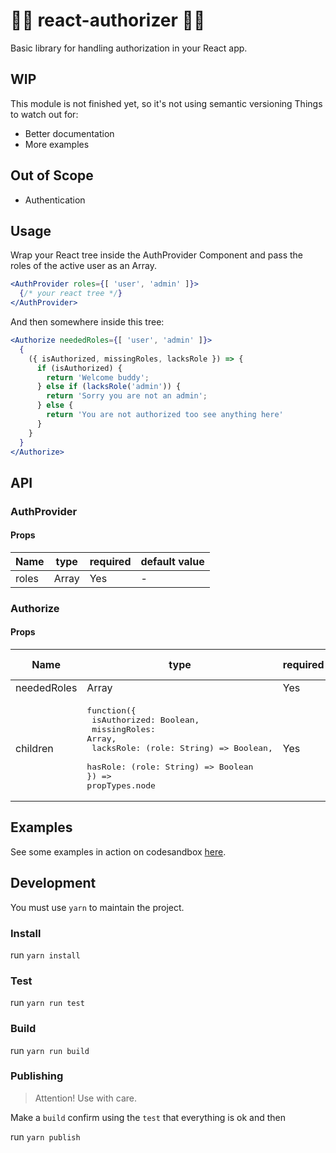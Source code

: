 # 💂‍♂️ react-authorizer 💂‍♀️
Basic library for handling authorization in your React app.

## WIP
This module is not finished yet, so it's not using semantic versioning
Things to watch out for:
 - Better documentation
 - More examples

 ## Out of Scope
  - Authentication

## Usage
Wrap your React tree inside the AuthProvider Component and pass the roles of the active user as an Array.

```index.jsx
<AuthProvider roles={[ 'user', 'admin' ]}>
  {/* your react tree */}
</AuthProvider>
```
And then somewhere inside this tree:
```index.jsx
<Authorize neededRoles={[ 'user', 'admin' ]}>
  {
    ({ isAuthorized, missingRoles, lacksRole }) => {
      if (isAuthorized) {
        return 'Welcome buddy';
      } else if (lacksRole('admin')) {
        return 'Sorry you are not an admin';
      } else {
        return 'You are not authorized too see anything here'
      }
    }
  }
</Authorize>
```

## API

### AuthProvider
#### Props
| Name    | type          | required   | default value |
|---------|---------------|------------|---------------|
| roles   | Array<String> | Yes        | -             |

### Authorize
#### Props
| Name        | type          | required   | default value |
|-------------|---------------|------------|---------------|
| neededRoles | Array<String> | Yes        | -             |
| children    | <pre>function({<br/>  isAuthorized: Boolean,<br/>  missingRoles: Array<String>,<br/>  lacksRole: (role: String) => Boolean,<br/>  hasRole: (role: String) => Boolean<br/>}) => propTypes.node</pre>      | Yes        | -             |

## Examples

See some examples in action on codesandbox [here](https://codesandbox.io/s/ol88mvyy75).

## Development

You must use `yarn` to maintain the project.

### Install
run `yarn install`

### Test
run `yarn run test`

### Build
run `yarn run build`

### Publishing
> Attention! Use with care.

Make a `build` confirm using the `test` that everything is ok
and then

run `yarn publish`
